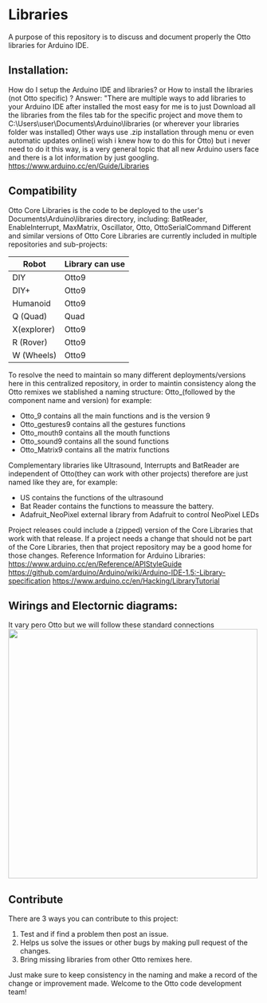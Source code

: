 # Libraries
A purpose of this repository is to discuss and document properly the Otto libraries for Arduino IDE.

## Installation:
How do I setup the Arduino IDE and libraries? or How to install the libraries (not Otto specific) ?
Answer: "There are multiple ways to add libraries to your Arduino IDE after installed the most easy for me is to just Download all the libraries from the files tab for the specific project and move them to C:\Users\user\Documents\Arduino\libraries (or wherever your libraries folder was installed)
Other ways use .zip installation through menu or even automatic updates online(i wish i knew how to do this for Otto) but i never need to do it this way, is a very general topic that all new Arduino users face and there is a lot information by just googling.
﻿https://www.arduino.cc/en/Guide/Libraries﻿
 
## Compatibility
Otto Core Libraries is the code to be deployed to the user's Documents\Arduino\libraries directory, including: BatReader, EnableInterrupt, MaxMatrix, Oscillator, Otto, OttoSerialCommand
Different and similar versions of Otto Core Libraries are currently included in multiple repositories and sub-projects:

Robot  | Library can use
------------- | -------------
DIY | Otto9
DIY+  | Otto9
Humanoid  | Otto9
Q (Quad) | Quad
X(explorer)  | Otto9
R (Rover)  | Otto9
W (Wheels)  | Otto9

To resolve the need to maintain so many different deployments/versions here in this centralized repository, in order to maintin consistency along the Otto remixes we stablished a naming structure: 
Otto_(followed by the component name and version) for example:

* Otto_9 contains all the main functions and is the version 9
* Otto_gestures9 contains all the gestures functions
* Otto_mouth9	contains all the mouth functions
* Otto_sound9 contains all the sound functions
* Otto_Matrix9 contains all the matrix functions

Complementary libraries like Ultrasound, Interrupts and BatReader are independent of Otto(they can work with other projects) therefore are just named like they are, for example:
* US contains the functions of the ultrasound
* Bat Reader contains the functions to meassure the battery.
* Adafruit_NeoPixel external library from Adafruit to control NeoPixel LEDs

Project releases could include a (zipped) version of the Core Libraries that work with that release.
If a project needs a change that should not be part of the Core Libraries, then that project repository may be a good home for those changes.
Reference Information for Arduino Libraries:
﻿https://www.arduino.cc/en/Reference/APIStyleGuide﻿
﻿https://github.com/arduino/Arduino/wiki/Arduino-IDE-1.5:-Library-specification﻿
﻿https://www.arduino.cc/en/Hacking/LibraryTutorial﻿
 
 ## Wirings and Electornic diagrams:
 It vary pero Otto but we will follow these standard connections
 <img src="https://github.com/OttoDIY/Libraries/blob/master/OttoDIY_wirings.jpg" width="500" align="center">
 
 ## Contribute
 There are 3 ways you can contribute to this project:
1. Test and if find a problem then post an issue.
2. Helps us solve the issues or other bugs by making pull request of the changes.
3. Bring missing libraries from other Otto remixes here.

Just make sure to keep consistency in the naming and make a record of the change or improvement made.
Welcome to the Otto code development team!
